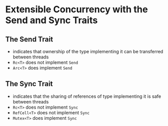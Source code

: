 # Extensible Concurrency with the Send and Sync Traits

## The Send Trait
- indicates that ownership of the type implementing it can be transferred between threads
- `Rc<T>` does not implement `Send`
- `Arc<T>` does implement `Send`

## The Sync Trait
- indicates that the sharing of references of type implementing it is safe between threads
- `Rc<T>` does not implement `Sync`
- `RefCell<T>` does not implement `Sync`
- `Mutex<T>` does implement `Sync`